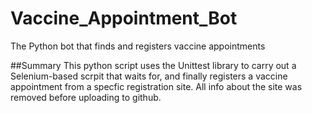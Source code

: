 # Vaccine_Appointment_Bot
The Python bot that finds and registers vaccine appointments

##Summary
This python script uses the Unittest library to carry out a Selenium-based scrpit that waits for, and finally registers a vaccine appointment from a specfic registration site. All info about the site was removed before uploading to github.
